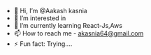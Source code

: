 - 👋 Hi, I’m @Aakash kasnia
- 👀 I’m interested in 
- 🌱 I’m currently learning React-Js,Aws
- 📫 How to reach me - akasnia64@gmail.com
- ⚡ Fun fact: Trying....

<!---
Aakash-kasnia77/Aakash-kasnia77 is a ✨ special ✨ repository because its `README.md` (this file) appears on your GitHub profile.
You can click the Preview link to take a look at your changes.
--->
